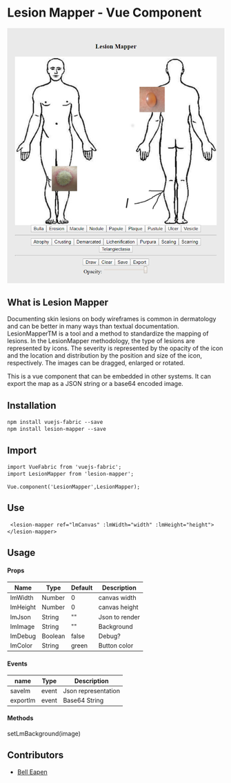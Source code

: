 # Lesion Mapper - Vue Component

![LesionMapper](https://github.com/dermatologist/lesion-mapper/raw/develop/notes/lesion-mapper.png)

## What is Lesion Mapper

Documenting skin lesions on body wireframes is common in dermatology and can be better in many ways than textual documentation.  LesionMapperTM is a tool and a method to standardize the mapping of lesions. In the LesionMapper methodology, the type of lesions are represented by icons. The severity is represented by the opacity of the icon and the location and distribution by the position and size of the icon, respectively. The images can be dragged, enlarged or rotated. 

This is a vue component that can be embedded in other systems. It can export the map as a JSON string or a base64 encoded image.

## Installation

```
npm install vuejs-fabric --save
npm install lesion-mapper --save

```

## Import

```
import VueFabric from 'vuejs-fabric';
import LesionMapper from 'lesion-mapper';
```

```
Vue.component('LesionMapper',LesionMapper);
```

## Use

```
 <lesion-mapper ref="lmCanvas" :lmWidth="width" :lmHeight="height"></lesion-mapper>
```

## Usage

#### Props

| Name     | Type   | Default | Description   |
| -------- | ------ | ------- | ------------- |
| lmWidth  | Number | 0       | canvas width  |
| lmHeight | Number | 0       | canvas height |
| lmJson   | String | ""      | Json to render|
| lmImage  | String | ""      | Background    |
| lmDebug  | Boolean| false   | Debug?        |
| lmColor  | String | green   | Button color  |

#### Events

| name                     | Type  | Description                                    |
| ------------------------ | ----- | ------------------- |
| savelm                   | event | Json representation |
| exportlm                 | event | Base64 String       |


#### Methods
setLmBackground(image)

## Contributors

* [Bell Eapen](https://nuchange.ca)
